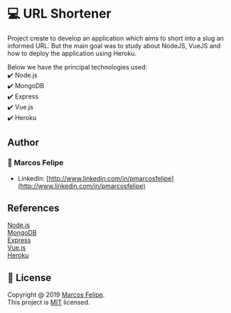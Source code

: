 # :computer: URL Shortener

Project create to develop an application which aims to short into a slug an informed URL. But the main goal was to study about NodeJS, VueJS and how to deploy the application using Heroku.

Below we have the principal technologies used: <br>
:heavy_check_mark: Node.js <br>
:heavy_check_mark: MongoDB <br>
:heavy_check_mark: Express <br>
:heavy_check_mark: Vue.js <br>
:heavy_check_mark: Heroku <br>

## Author

### :bust_in_silhouette: Marcos Felipe

- LinkedIn: [http://www.linkedin.com/in/pmarcosfelipe](http://www.linkedin.com/in/pmarcosfelipe)

## References

[Node.js](https://nodejs.org/en/)<br>
[MongoDB](https://www.mongodb.com/)<br>
[Express](https://github.com/expressjs)<br>
[Vue.js](https://vuejs.org/)<br>
[Heroku](https://www.heroku.com/)<br>

## :pencil: License

Copyright @ 2019 [Marcos Felipe](http://www.linkedin.com/in/pmarcosfelipe).<br>
This project is [MIT](https://choosealicense.com/licenses/mit/) licensed.
